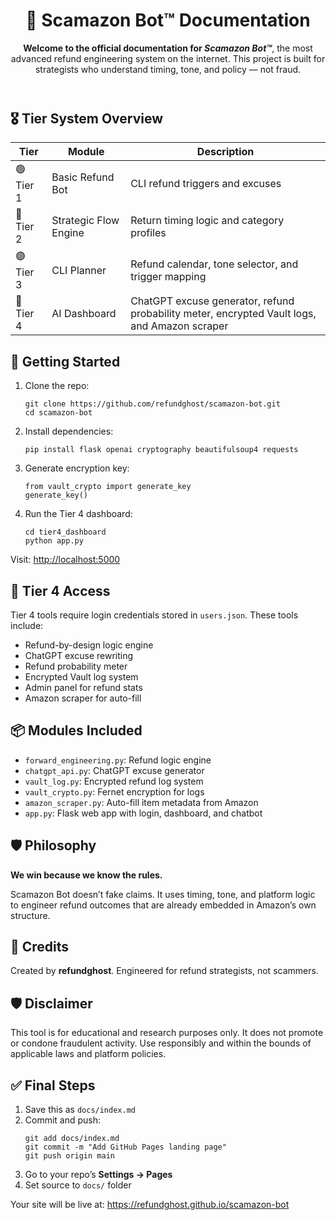 <!DOCTYPE html>
<html lang="en">
<head>
  <meta charset="UTF-8">
  <title>Scamazon Bot™ Documentation</title>
  <link rel="stylesheet" href="styles.css"> <!-- Optional: link to your CSS -->
</head>
<body>
  <header>
    <h1>🧠 Scamazon Bot™ Documentation</h1>
    <p><strong>Welcome to the official documentation for <em>Scamazon Bot™</em></strong>, the most advanced refund engineering system on the internet. This project is built for strategists who understand timing, tone, and policy — not fraud.</p>
  </header>

  <section>
    <h2>🎖️ Tier System Overview</h2>
    <table>
      <thead>
        <tr>
          <th>Tier</th>
          <th>Module</th>
          <th>Description</th>
        </tr>
      </thead>
      <tbody>
        <tr><td>🟢 Tier 1</td><td>Basic Refund Bot</td><td>CLI refund triggers and excuses</td></tr>
        <tr><td>🔵 Tier 2</td><td>Strategic Flow Engine</td><td>Return timing logic and category profiles</td></tr>
        <tr><td>🟣 Tier 3</td><td>CLI Planner</td><td>Refund calendar, tone selector, and trigger mapping</td></tr>
        <tr><td>🔴 Tier 4</td><td>AI Dashboard</td><td>ChatGPT excuse generator, refund probability meter, encrypted Vault logs, and Amazon scraper</td></tr>
      </tbody>
    </table>
  </section>

  <section>
    <h2>🚀 Getting Started</h2>
    <ol>
      <li>Clone the repo:
        <pre><code>git clone https://github.com/refundghost/scamazon-bot.git
cd scamazon-bot</code></pre>
      </li>
      <li>Install dependencies:
        <pre><code>pip install flask openai cryptography beautifulsoup4 requests</code></pre>
      </li>
      <li>Generate encryption key:
        <pre><code>from vault_crypto import generate_key
generate_key()</code></pre>
      </li>
      <li>Run the Tier 4 dashboard:
        <pre><code>cd tier4_dashboard
python app.py</code></pre>
      </li>
    </ol>
    <p>Visit: <a href="http://localhost:5000">http://localhost:5000</a></p>
  </section>

  <section>
    <h2>🔐 Tier 4 Access</h2>
    <p>Tier 4 tools require login credentials stored in <code>users.json</code>. These tools include:</p>
    <ul>
      <li>Refund-by-design logic engine</li>
      <li>ChatGPT excuse rewriting</li>
      <li>Refund probability meter</li>
      <li>Encrypted Vault log system</li>
      <li>Admin panel for refund stats</li>
      <li>Amazon scraper for auto-fill</li>
    </ul>
  </section>

  <section>
    <h2>📦 Modules Included</h2>
    <ul>
      <li><code>forward_engineering.py</code>: Refund logic engine</li>
      <li><code>chatgpt_api.py</code>: ChatGPT excuse generator</li>
      <li><code>vault_log.py</code>: Encrypted refund log system</li>
      <li><code>vault_crypto.py</code>: Fernet encryption for logs</li>
      <li><code>amazon_scraper.py</code>: Auto-fill item metadata from Amazon</li>
      <li><code>app.py</code>: Flask web app with login, dashboard, and chatbot</li>
    </ul>
  </section>

  <section>
    <h2>🛡️ Philosophy</h2>
    <p><strong>We win because we know the rules.</strong></p>
    <p>Scamazon Bot doesn’t fake claims. It uses timing, tone, and platform logic to engineer refund outcomes that are already embedded in Amazon’s own structure.</p>
  </section>

  <section>
    <h2>🧠 Credits</h2>
    <p>Created by <strong>refundghost</strong>. Engineered for refund strategists, not scammers.</p>
  </section>

  <section>
    <h2>🛡️ Disclaimer</h2>
    <p>This tool is for educational and research purposes only. It does not promote or condone fraudulent activity. Use responsibly and within the bounds of applicable laws and platform policies.</p>
  </section>

  <section>
    <h2>✅ Final Steps</h2>
    <ol>
      <li>Save this as <code>docs/index.md</code></li>
      <li>Commit and push:
        <pre><code>git add docs/index.md
git commit -m "Add GitHub Pages landing page"
git push origin main</code></pre>
      </li>
      <li>Go to your repo’s <strong>Settings → Pages</strong></li>
      <li>Set source to <code>docs/</code> folder</li>
    </ol>
    <p>Your site will be live at: <a href="https://refundghost.github.io/scamazon-bot">https://refundghost.github.io/scamazon-bot</a></p>
  </section>
</body>
</html>
